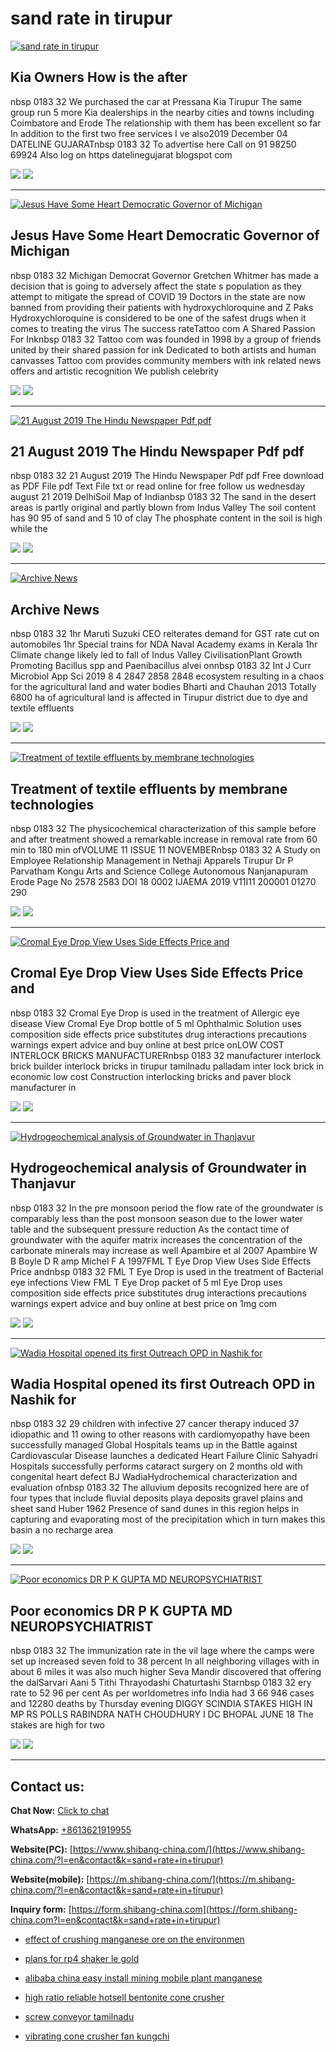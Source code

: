 # sand rate in tirupur

<a href="https://swt.shibang-china.com/?l=en&img&k=sand+rate+in+tirupur" target="_blank">![sand rate in tirupur](http://static.shibang-china.com/all-800x300/158.jpg)</a>

## Kia Owners How is the after
nbsp 0183 32 We purchased the car at Pressana Kia Tirupur The same group run 5 more Kia dealerships in the nearby cities and towns including Coimbatore and Erode The relationship with them has been excellent so far In addition to the first two free services I ve also2019 December 04 DATELINE GUJARATnbsp 0183 32 To advertise here Call on 91 98250 69924 Also log on https datelinegujarat blogspot com


<a href="https://whatsapp.shibangsoft.com/WhatsApp.php" target="_blank" title="WhatsApp">![](http://static.shibang-china.com/icon/whatsapp.png)</a> <a href="https://swt.shibang-china.com/?l=en&icon&k=sand+rate+in+tirupur" target="_blank">![](http://static.shibang-china.com/icon/chat-en.png)</a>

---

<a href="https://swt.shibang-china.com/?l=en&img&k=sand+rate+in+tirupur" target="_blank">![Jesus Have Some Heart Democratic Governor of Michigan](http://static.shibang-china.com/all-800x300/753.jpg)</a>

## Jesus Have Some Heart Democratic Governor of Michigan
nbsp 0183 32 Michigan Democrat Governor Gretchen Whitmer has made a decision that is going to adversely affect the state s population as they attempt to mitigate the spread of COVID 19 Doctors in the state are now banned from providing their patients with hydroxychloroquine and Z Paks Hydroxychloroquine is considered to be one of the safest drugs when it comes to treating the virus The success rateTattoo com A Shared Passion For Inknbsp 0183 32 Tattoo com was founded in 1998 by a group of friends united by their shared passion for ink Dedicated to both artists and human canvasses Tattoo com provides community members with ink related news offers and artistic recognition We publish celebrity


<a href="https://whatsapp.shibangsoft.com/WhatsApp.php" target="_blank" title="WhatsApp">![](http://static.shibang-china.com/icon/whatsapp.png)</a> <a href="https://swt.shibang-china.com/?l=en&icon&k=sand+rate+in+tirupur" target="_blank">![](http://static.shibang-china.com/icon/chat-en.png)</a>

---

<a href="https://swt.shibang-china.com/?l=en&img&k=sand+rate+in+tirupur" target="_blank">![21 August 2019 The Hindu Newspaper Pdf pdf](http://static.shibang-china.com/all-800x300/420.jpg)</a>

## 21 August 2019 The Hindu Newspaper Pdf pdf
nbsp 0183 32 21 August 2019 The Hindu Newspaper Pdf pdf Free download as PDF File pdf Text File txt or read online for free follow us wednesday august 21 2019 DelhiSoil Map of Indianbsp 0183 32 The sand in the desert areas is partly original and partly blown from Indus Valley The soil content has 90 95 of sand and 5 10 of clay The phosphate content in the soil is high while the


<a href="https://whatsapp.shibangsoft.com/WhatsApp.php" target="_blank" title="WhatsApp">![](http://static.shibang-china.com/icon/whatsapp.png)</a> <a href="https://swt.shibang-china.com/?l=en&icon&k=sand+rate+in+tirupur" target="_blank">![](http://static.shibang-china.com/icon/chat-en.png)</a>

---

<a href="https://swt.shibang-china.com/?l=en&img&k=sand+rate+in+tirupur" target="_blank">![Archive News](http://static.shibang-china.com/all-800x300/1340.jpg)</a>

## Archive News
nbsp 0183 32 1hr Maruti Suzuki CEO reiterates demand for GST rate cut on automobiles 1hr Special trains for NDA Naval Academy exams in Kerala 1hr Climate change likely led to fall of Indus Valley CivilisationPlant Growth Promoting Bacillus spp and Paenibacillus alvei onnbsp 0183 32 Int J Curr Microbiol App Sci 2019 8 4 2847 2858 2848 ecosystem resulting in a chaos for the agricultural land and water bodies Bharti and Chauhan 2013 Totally 6800 ha of agricultural land is affected in Tirupur district due to dye and textile effluents


<a href="https://whatsapp.shibangsoft.com/WhatsApp.php" target="_blank" title="WhatsApp">![](http://static.shibang-china.com/icon/whatsapp.png)</a> <a href="https://swt.shibang-china.com/?l=en&icon&k=sand+rate+in+tirupur" target="_blank">![](http://static.shibang-china.com/icon/chat-en.png)</a>

---

<a href="https://swt.shibang-china.com/?l=en&img&k=sand+rate+in+tirupur" target="_blank">![Treatment of textile effluents by membrane technologies](http://static.shibang-china.com/all-800x300/1141.jpg)</a>

## Treatment of textile effluents by membrane technologies
nbsp 0183 32 The physicochemical characterization of this sample before and after treatment showed a remarkable increase in removal rate from 60 min to 180 min ofVOLUME 11 ISSUE 11 NOVEMBERnbsp 0183 32 A Study on Employee Relationship Management in Nethaji Apparels Tirupur Dr P Parvatham Kongu Arts and Science College Autonomous Nanjanapuram Erode Page No 2578 2583 DOI 18 0002 IJAEMA 2019 V11I11 200001 01270 290


<a href="https://whatsapp.shibangsoft.com/WhatsApp.php" target="_blank" title="WhatsApp">![](http://static.shibang-china.com/icon/whatsapp.png)</a> <a href="https://swt.shibang-china.com/?l=en&icon&k=sand+rate+in+tirupur" target="_blank">![](http://static.shibang-china.com/icon/chat-en.png)</a>

---

<a href="https://swt.shibang-china.com/?l=en&img&k=sand+rate+in+tirupur" target="_blank">![Cromal Eye Drop View Uses Side Effects Price and](http://static.shibang-china.com/all-800x300/436.jpg)</a>

## Cromal Eye Drop View Uses Side Effects Price and
nbsp 0183 32 Cromal Eye Drop is used in the treatment of Allergic eye disease View Cromal Eye Drop bottle of 5 ml Ophthalmic Solution uses composition side effects price substitutes drug interactions precautions warnings expert advice and buy online at best price onLOW COST INTERLOCK BRICKS MANUFACTURERnbsp 0183 32 manufacturer interlock brick builder interlock bricks in tirupur tamilnadu palladam inter lock brick in economic low cost Construction interlocking bricks and paver block manufacturer in


<a href="https://whatsapp.shibangsoft.com/WhatsApp.php" target="_blank" title="WhatsApp">![](http://static.shibang-china.com/icon/whatsapp.png)</a> <a href="https://swt.shibang-china.com/?l=en&icon&k=sand+rate+in+tirupur" target="_blank">![](http://static.shibang-china.com/icon/chat-en.png)</a>

---

<a href="https://swt.shibang-china.com/?l=en&img&k=sand+rate+in+tirupur" target="_blank">![Hydrogeochemical analysis of Groundwater in Thanjavur](http://static.shibang-china.com/all-800x300/989.jpg)</a>

## Hydrogeochemical analysis of Groundwater in Thanjavur
nbsp 0183 32 In the pre monsoon period the flow rate of the groundwater is comparably less than the post monsoon season due to the lower water table and the subsequent pressure reduction As the contact time of groundwater with the aquifer matrix increases the concentration of the carbonate minerals may increase as well Apambire et al 2007 Apambire W B Boyle D R amp Michel F A 1997FML T Eye Drop View Uses Side Effects Price andnbsp 0183 32 FML T Eye Drop is used in the treatment of Bacterial eye infections View FML T Eye Drop packet of 5 ml Eye Drop uses composition side effects price substitutes drug interactions precautions warnings expert advice and buy online at best price on 1mg com


<a href="https://whatsapp.shibangsoft.com/WhatsApp.php" target="_blank" title="WhatsApp">![](http://static.shibang-china.com/icon/whatsapp.png)</a> <a href="https://swt.shibang-china.com/?l=en&icon&k=sand+rate+in+tirupur" target="_blank">![](http://static.shibang-china.com/icon/chat-en.png)</a>

---

<a href="https://swt.shibang-china.com/?l=en&img&k=sand+rate+in+tirupur" target="_blank">![Wadia Hospital opened its first Outreach OPD in Nashik for](http://static.shibang-china.com/all-800x300/273.jpg)</a>

## Wadia Hospital opened its first Outreach OPD in Nashik for
nbsp 0183 32 29 children with infective 27 cancer therapy induced 37 idiopathic and 11 owing to other reasons with cardiomyopathy have been successfully managed Global Hospitals teams up in the Battle against Cardiovascular Disease launches a dedicated Heart Failure Clinic Sahyadri Hospitals successfully performs cataract surgery on 2 months old with congenital heart defect BJ WadiaHydrochemical characterization and evaluation ofnbsp 0183 32 The alluvium deposits recognized here are of four types that include fluvial deposits playa deposits gravel plains and sheet sand Huber 1962 Presence of sand dunes in this region helps in capturing and evaporating most of the precipitation which in turn makes this basin a no recharge area


<a href="https://whatsapp.shibangsoft.com/WhatsApp.php" target="_blank" title="WhatsApp">![](http://static.shibang-china.com/icon/whatsapp.png)</a> <a href="https://swt.shibang-china.com/?l=en&icon&k=sand+rate+in+tirupur" target="_blank">![](http://static.shibang-china.com/icon/chat-en.png)</a>

---

<a href="https://swt.shibang-china.com/?l=en&img&k=sand+rate+in+tirupur" target="_blank">![Poor economics DR P K GUPTA MD NEUROPSYCHIATRIST](http://static.shibang-china.com/all-800x300/1048.jpg)</a>

## Poor economics DR P K GUPTA MD NEUROPSYCHIATRIST
nbsp 0183 32 The immunization rate in the vil lage where the camps were set up increased seven fold to 38 percent In all neighboring villages with in about 6 miles it was also much higher Seva Mandir discovered that offering the dalSarvari Aani 5 Tithi Thrayodashi Chaturtashi Starnbsp 0183 32 ery rate to 52 96 per cent As per worldometres info India had 3 66 946 cases and 12280 deaths by Thursday evening DIGGY SCINDIA STAKES HIGH IN MP RS POLLS RABINDRA NATH CHOUDHURY I DC BHOPAL JUNE 18 The stakes are high for two


<a href="https://whatsapp.shibangsoft.com/WhatsApp.php" target="_blank" title="WhatsApp">![](http://static.shibang-china.com/icon/whatsapp.png)</a> <a href="https://swt.shibang-china.com/?l=en&icon&k=sand+rate+in+tirupur" target="_blank">![](http://static.shibang-china.com/icon/chat-en.png)</a>

---
## Contact us:

**Chat Now:** [Click to chat](https://swt.shibang-china.com?l=en&contact&k=sand+rate+in+tirupur)

**WhatsApp:**  [+8613621919955](https://whatsapp.shibangsoft.com/WhatsApp.php)

**Website(PC):** [https://www.shibang-china.com/](https://www.shibang-china.com/?l=en&contact&k=sand+rate+in+tirupur)

**Website(mobile):** [https://m.shibang-china.com/](https://m.shibang-china.com/?l=en&contact&k=sand+rate+in+tirupur)

**Inquiry form:** [https://form.shibang-china.com](https://form.shibang-china.com?l=en&contact&k=sand+rate+in+tirupur)

* [effect of crushing manganese ore on the environmen](../163/effect%20of%20crushing%20manganese%20ore%20on%20the%20environmen.md)

* [plans for rp4 shaker le gold](../163/plans%20for%20rp4%20shaker%20le%20gold.md)

* [alibaba china easy install mining mobile plant manganese](../161/alibaba%20china%20easy%20install%20mining%20mobile%20plant%20manganese.md)

* [high ratio reliable hotsell bentonite cone crusher](../167/high%20ratio%20reliable%20hotsell%20bentonite%20cone%20crusher.md)

* [screw conveyor tamilnadu](../162/screw%20conveyor%20tamilnadu.md)

* [vibrating cone crusher fan kungchi](../169/vibrating%20cone%20crusher%20fan%20kungchi.md)